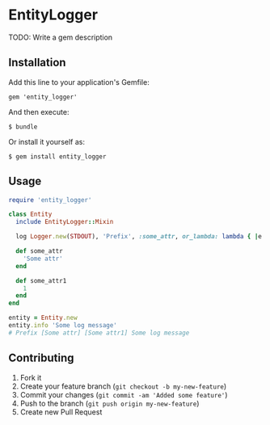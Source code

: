 # EntityLogger

TODO: Write a gem description

## Installation

Add this line to your application's Gemfile:

    gem 'entity_logger'

And then execute:

    $ bundle

Or install it yourself as:

    $ gem install entity_logger

## Usage
```ruby
require 'entity_logger'

class Entity
  include EntityLogger::Mixin

  log Logger.new(STDOUT), 'Prefix', :some_attr, or_lambda: lambda { |e| e.some_attr + e.some_attr1 }

  def some_attr
    'Some attr'
  end

  def some_attr1
    1
  end
end

entity = Entity.new
entity.info 'Some log message'
# Prefix [Some attr] [Some attr1] Some log message
```

## Contributing

1. Fork it
2. Create your feature branch (`git checkout -b my-new-feature`)
3. Commit your changes (`git commit -am 'Added some feature'`)
4. Push to the branch (`git push origin my-new-feature`)
5. Create new Pull Request
